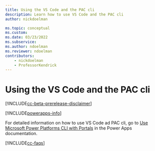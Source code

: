 ```yaml
---
title: Using the VS Code and the PAC cli
description: Learn how to use VS Code and the PAC cli
author: nickdoelman

ms.topic: conceptual
ms.custom: 
ms.date: 03/23/2022
ms.subservice:
ms.author: ndoelman
ms.reviewer: ndoelman
contributors:
    - nickdoelman
    - ProfessorKendrick
---
```


# Using the VS Code and the PAC cli

[!INCLUDE[cc-beta-prerelease-disclaimer](../includes/cc-beta-prerelease-disclaimer.md)]

[!INCLUDE[powerapps-info](../includes/cc-powerapps-info.md)]

For detailed information on how to use VS Code ad PAC cli, go to [Use Microsoft Power Platforms CLI with Portals](/powerapps/maker/portals/power-apps-cli-tutorial) in the Power Apps documentation.

[!INCLUDE[cc-faqs](../includes/cc-faqs.md)]